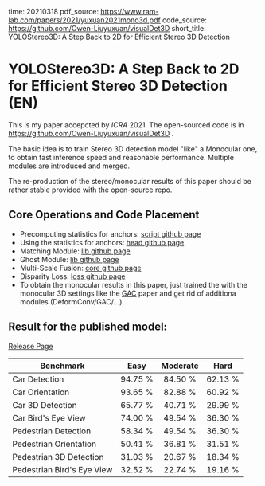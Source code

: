 time: 20210318
pdf_source: https://www.ram-lab.com/papers/2021/yuxuan2021mono3d.pdf
code_source: https://github.com/Owen-Liuyuxuan/visualDet3D
short_title:  YOLOStereo3D: A Step Back to 2D for Efficient Stereo 3D Detection

#  YOLOStereo3D: A Step Back to 2D for Efficient Stereo 3D Detection (EN)
This is my paper accepcted by *ICRA* 2021. The open-sourced code is in https://github.com/Owen-Liuyuxuan/visualDet3D .

The basic idea is to train Stereo 3D detection model "like" a Monocular one, to obtain fast inference speed and reasonable performance. Multiple modules are introduced and merged.

The re-production of the stereo/monocular results of this paper should be rather stable provided with the open-source repo.

## Core Operations and Code Placement

- Precomputing statistics for anchors: [script github page](https://github.com/Owen-Liuyuxuan/visualDet3D/blob/master/scripts/imdb_precompute_3d.py)
- Using the statistics for anchors: [head github page](https://github.com/Owen-Liuyuxuan/visualDet3D/blob/master/visualDet3D/networks/heads/detection_3d_head.py)
- Matching Module: [lib github page](https://github.com/Owen-Liuyuxuan/visualDet3D/blob/master/visualDet3D/networks/lib/PSM_cost_volume.py)
- Ghost Module: [lib github page](https://github.com/Owen-Liuyuxuan/visualDet3D/blob/master/visualDet3D/networks/lib/ghost_module.py)
- Multi-Scale Fusion: [core github page](https://github.com/Owen-Liuyuxuan/visualDet3D/blob/master/visualDet3D/networks/detectors/yolostereo3d_core.py)
- Disparity Loss: [loss github page](https://github.com/Owen-Liuyuxuan/visualDet3D/tree/master/visualDet3D/networks/lib/disparity_loss)
- To obtain the monocular results in this paper, just trained the with the monocular 3D settings like the [GAC](GroundAwareConvultion.md) paper and get rid of additiona modules (DeformConv/GAC/...).

## Result for the published model:

[Release Page](https://github.com/Owen-Liuyuxuan/visualDet3D/releases/tag/1.1)

| Benchmark                  |  Easy   | Moderate |  Hard   |
| -------------------------- | :-----: | :------: | :-----: |
| Car Detection              | 94.75 % | 84.50 %  | 62.13 % |
| Car Orientation            | 93.65 % | 82.88 %  | 60.92 % |
| Car 3D Detection           | 65.77 % | 40.71 %  | 29.99 % |
| Car Bird's Eye View        | 74.00 % | 49.54 %  | 36.30 % |
| Pedestrian Detection       | 58.34 % | 49.54 %  | 36.30 % |
| Pedestrian Orientation     | 50.41 % | 36.81 %  | 31.51 % |
| Pedestrian 3D Detection    | 31.03 % | 20.67 %  | 18.34 % |
| Pedestrian Bird's Eye View | 32.52 % | 22.74 %  | 19.16 % |
